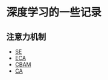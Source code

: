 # 深度学习的一些记录
## 注意力机制
- [SE](./attention/se.py)
- [ECA](./attention/eca.py)
- [CBAM](./attention/cbam.py)
- [CA](./attention/ca.py)
